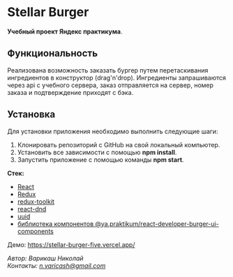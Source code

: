 # Stellar Burger

**Учебный проект Яндекс практикума**.

## Функциональность
Реализована возможность заказать бургер путем перетаскивания ингредиентов в конструктор (drag'n'drop). Ингредиенты запрашиваются через api с учебного сервера, заказ отправляется на сервер, номер заказа и подтверждение приходят с бэка. 

## Установка

Для установки приложения необходимо выполнить следующие шаги:  

1. Клонировать репозиторий с GitHub на свой локальный компьютер.
2. Установить все зависимости с помощью **npm install**.
3. Запустить приложение с помощью команды **npm start**.

**Стек:**
- [React](https://react.dev/)
- [Redux](https://react-redux.js.org/)
- [redux-toolkit](https://redux-toolkit.js.org/)
- [react-dnd](https://www.npmjs.com/package/react-dnd) 
- [uuid](https://www.npmjs.com/package/uuid)
- [библиотека компонентов @ya.praktikum/react-developer-burger-ui-components](https://yandex-practicum.github.io/react-developer-burger-ui-components/docs/)

Демо: https://stellar-burger-five.vercel.app/

*Автор: Варикаш Николай*   
*Контакты: n.varicash@gmail.com*    
  
